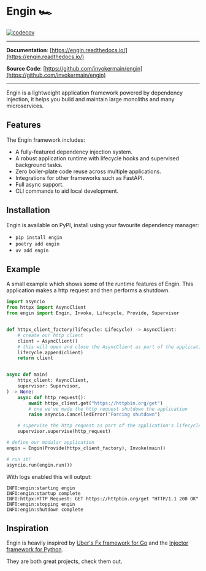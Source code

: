 # Engin 🏎️

[![codecov](https://codecov.io/gh/invokermain/engin/graph/badge.svg?token=4PJOIMV6IB)](https://codecov.io/gh/invokermain/engin)

---

**Documentation**: [https://engin.readthedocs.io/](https://engin.readthedocs.io/)

**Source Code**: [https://github.com/invokermain/engin](https://github.com/invokermain/engin)

---

Engin is a lightweight application framework powered by dependency injection, it helps
you build and maintain large monoliths and many microservices.


## Features

The Engin framework includes:

- A fully-featured dependency injection system.
- A robust application runtime with lifecycle hooks and supervised background tasks.
- Zero boiler-plate code reuse across multiple applications.
- Integrations for other frameworks such as FastAPI.
- Full async support.
- CLI commands to aid local development.


## Installation

Engin is available on PyPI, install using your favourite dependency manager:

- `pip install engin`
- `poetry add engin`
- `uv add engin`

## Example

A small example which shows some of the runtime features of Engin. This application
makes a http request and then performs a shutdown.

```python
import asyncio
from httpx import AsyncClient
from engin import Engin, Invoke, Lifecycle, Provide, Supervisor


def httpx_client_factory(lifecycle: Lifecycle) -> AsyncClient:
    # create our http client
    client = AsyncClient()
    # this will open and close the AsyncClient as part of the application's lifecycle
    lifecycle.append(client)
    return client


async def main(
    httpx_client: AsyncClient,
    supervisor: Supervisor,
) -> None:
    async def http_request():
        await httpx_client.get("https://httpbin.org/get")
        # one we've made the http request shutdown the application
        raise asyncio.CancelledError("Forcing shutdown")

    # supervise the http request as part of the application's lifecycle
    supervisor.supervise(http_request)

# define our modular application
engin = Engin(Provide(httpx_client_factory), Invoke(main))

# run it!
asyncio.run(engin.run())
```

With logs enabled this will output:

```shell
INFO:engin:starting engin
INFO:engin:startup complete
INFO:httpx:HTTP Request: GET https://httpbin.org/get "HTTP/1.1 200 OK"
INFO:engin:stopping engin
INFO:engin:shutdown complete
```

## Inspiration

Engin is heavily inspired by [Uber's Fx framework for Go](https://github.com/uber-go/fx)
and the [Injector framework for Python](https://github.com/python-injector/injector).

They are both great projects, check them out.
